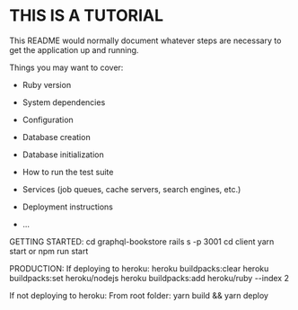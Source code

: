 # THIS IS A TUTORIAL

This README would normally document whatever steps are necessary to get the
application up and running.

Things you may want to cover:

* Ruby version

* System dependencies

* Configuration

* Database creation

* Database initialization

* How to run the test suite

* Services (job queues, cache servers, search engines, etc.)

* Deployment instructions

* ...

GETTING STARTED:
cd graphql-bookstore
rails s -p 3001
cd client
yarn start or npm run start


PRODUCTION:
If deploying to heroku:
heroku buildpacks:clear
heroku buildpacks:set heroku/nodejs
heroku buildpacks:add heroku/ruby --index 2


If not deploying to heroku:
From root folder: yarn build && yarn deploy